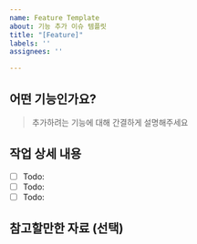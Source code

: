 ```yaml
---
name: Feature Template
about: 기능 추가 이슈 템플릿
title: "[Feature]"
labels: ''
assignees: ''

---
```


## 어떤 기능인가요?
> 추가하려는 기능에 대해 간결하게 설명해주세요

## 작업 상세 내용

- [ ] Todo: 
- [ ] Todo: 
- [ ] Todo:  

## 참고할만한 자료 (선택)
